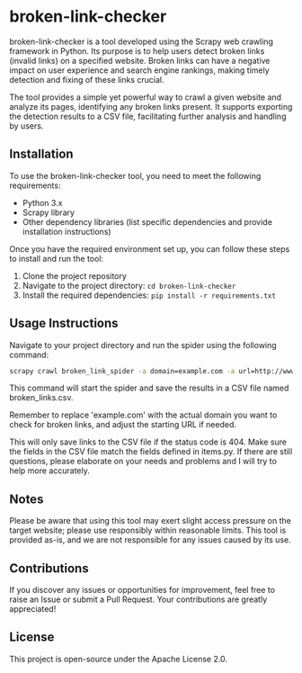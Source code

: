 # broken-link-checker

broken-link-checker is a tool developed using the Scrapy web crawling framework
in Python. Its purpose is to help users detect broken links (invalid links) on a
specified website. Broken links can have a negative impact on user experience
and search engine rankings, making timely detection and fixing of these links
crucial.

The tool provides a simple yet powerful way to crawl a given website and analyze
its pages, identifying any broken links present. It supports exporting the
detection results to a CSV file, facilitating further analysis and handling by
users.

## Installation

To use the broken-link-checker tool, you need to meet the following
requirements:

- Python 3.x
- Scrapy library
- Other dependency libraries (list specific dependencies and provide
  installation instructions)

Once you have the required environment set up, you can follow these steps to
install and run the tool:

1. Clone the project repository
2. Navigate to the project directory: `cd broken-link-checker`
3. Install the required dependencies: `pip install -r requirements.txt`

## Usage Instructions

Navigate to your project directory and run the spider using the following
command:

```bash
scrapy crawl broken_link_spider -a domain=example.com -a url=http://www.example.com -o broken_links.csv
```

This command will start the spider and save the results in a CSV file named
broken_links.csv.

Remember to replace 'example.com' with the actual domain you want to check for
broken links, and adjust the starting URL if needed.

This will only save links to the CSV file if the status code is 404. Make sure
the fields in the CSV file match the fields defined in items.py. If there are
still questions, please elaborate on your needs and problems and I will try to
help more accurately.

## Notes

Please be aware that using this tool may exert slight access pressure on the
target website; please use responsibly within reasonable limits. This tool is
provided as-is, and we are not responsible for any issues caused by its use.

## Contributions

If you discover any issues or opportunities for improvement, feel free to raise
an Issue or submit a Pull Request. Your contributions are greatly appreciated!

## License

This project is open-source under the Apache License 2.0.

